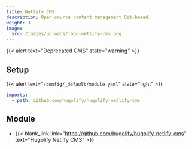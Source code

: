 ```yaml
---
title: Netlify CMS
description: Open-source content management Git-based.
weight: 3
image:
  src: /images/uploads/logo-netlify-cms.png
---
```


{{< alert text="Deprecated CMS" state="warning" >}}

## Setup

{{< alert text="`/config/_default/module.yaml`" state="light" >}}

```yml
imports:
  - path: github.com/hugolify/hugolify-netlify-cms
```

## Module
- {{< blank_link link="https://github.com/hugolify/hugolify-netlify-cms" text="Hugolify Netlify CMS" >}}